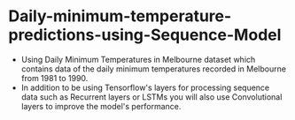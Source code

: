 # Daily-minimum-temperature-predictions-using-Sequence-Model
- Using Daily Minimum Temperatures in Melbourne dataset which contains data of the daily minimum temperatures recorded in Melbourne from 1981 to 1990. 
- In addition to be using Tensorflow's layers for processing sequence data such as Recurrent layers or LSTMs you will also use Convolutional layers to improve the
  model's performance.
